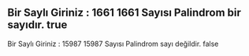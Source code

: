 Bir Saylı Giriniz : 1661
1661 Sayısı Palindrom bir sayıdır.
true
----------------------------------------
Bir Saylı Giriniz : 15987
15987 Sayısı Palindrom sayı değildir.
false
